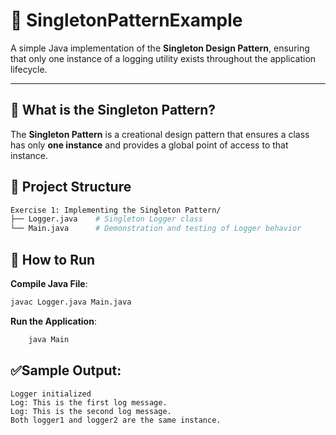 # 🧩 SingletonPatternExample

A simple Java implementation of the **Singleton Design Pattern**, ensuring that only one instance of a logging utility exists throughout the application lifecycle.

---

## 📌 What is the Singleton Pattern?

The **Singleton Pattern** is a creational design pattern that ensures a class has only **one instance** and provides a global point of access to that instance.



## 📂 Project Structure

```bash
Exercise 1: Implementing the Singleton Pattern/
├── Logger.java    # Singleton Logger class
└── Main.java      # Demonstration and testing of Logger behavior
```

## 🚀 How to Run

**Compile Java File**:
   ```bash
   javac Logger.java Main.java
   ```

**Run the Application**:
```bash
    java Main
```



## ✅Sample Output:
```
Logger initialized
Log: This is the first log message.
Log: This is the second log message.
Both logger1 and logger2 are the same instance.
```